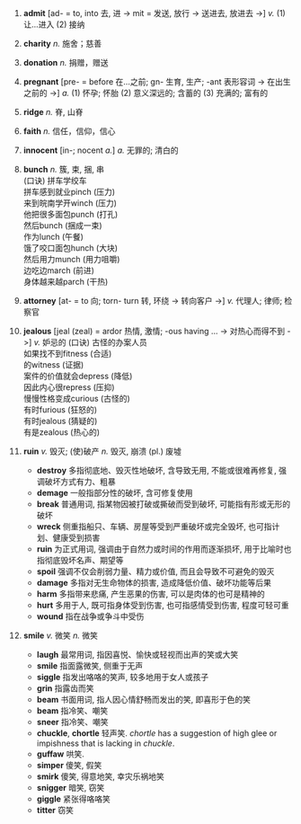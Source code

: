 1. **admit** [ad- = to, into 去, 进 -> mit = 发送, 放行 -> 送进去, 放进去 ->] *v.* (1) 让...进入 (2) 接纳

1. **charity** *n.* 施舍；慈善

1. **donation** *n.* 捐赠，赠送

1. **pregnant** [pre- = before 在...之前; gn- 生育, 生产; -ant 表形容词 -> 在出生之前的 ->] *a.*  (1) 怀孕; 怀胎 (2) 意义深远的; 含蓄的 (3) 充满的; 富有的

1. **ridge** *n.* 脊, 山脊

1. **faith** *n.* 信任，信仰，信心

1. **innocent** [in-; nocent *a.*] *a.* 无罪的; 清白的

1. **bunch** *n.* 簇, 束, 捆, 串<br/>
  (口诀) 拼车学绞车<br/>
  拼车感到就业pinch (压力)<br/>
  来到皖南学开winch (压力)<br/>
  他把很多面包punch (打孔)<br/>
  然后bunch (捆成一束)<br/>
  作为lunch (午餐)<br/>
  饿了咬口面包hunch (大块)<br/>
  然后用力munch (用力咀嚼)<br/>
  边吃边march (前进)<br/>
  身体越来越parch (干热)<br/>

1. **attorney** [at- = to 向; torn- turn 转, 环绕 -> 转向客户 ->] *v.* 代理人; 律师; 检察官

1. **jealous** [jeal (zeal) = ardor 热情, 激情; -ous having ... -> 对热心而得不到 ->] *v.* 妒忌的
  (口诀) 古怪的办案人员<br/>
  如果找不到fitness (合适)<br/>
  的witness (证据)<br/>
  案件的价值就会depress (降低)<br/>
  因此内心很repress (压抑)<br/>
  慢慢性格变成curious (古怪的)<br/>
  有时furious (狂怒的)<br/>
  有时jealous (猜疑的)<br/>
  有是zealous (热心的)<br/>

1. **ruin** *v.* 毁灭; (使)破产 *n.* 毁灭, 崩溃 (pl.) 废墟
    * **destroy** 多指彻底地、毁灭性地破坏, 含导致无用, 不能或很难再修复, 强调破坏方式有力、粗暴
    * **demage** 一般指部分性的破坏, 含可修复使用
    * **break** 普通用词, 指某物因被打破或撕破而受到破坏, 可能指有形或无形的破坏
    * **wreck** 侧重指船只、车辆、房屋等受到严重破坏或完全毁坏, 也可指计划、健康受到损害
    * **ruin** 为正式用词, 强调由于自然力或时间的作用而逐渐损坏, 用于比喻时也指彻底毁坏名声、期望等
    * **spoil** 强调不仅会削弱力量、精力或价值, 而且会导致不可避免的毁灭
    * **damage** 多指对无生命物体的损害, 造成降低价值、破坏功能等后果
    * **harm** 多指带来悲痛, 产生恶果的伤害, 可以是肉体的也可是精神的
    * **hurt** 多用于人, 既可指身体受到伤害, 也可指感情受到伤害, 程度可轻可重
    * **wound** 指在战争或争斗中受伤

1. **smile** *v.* 微笑 *n.* 微笑
    * **laugh** 最常用词, 指因喜悦、愉快或轻视而出声的笑或大笑
    * **smile** 指面露微笑, 侧重于无声
    * **siggle** 指发出咯咯的笑声, 较多地用于女人或孩子
    * **grin** 指露齿而笑
    * **beam** 书面用词, 指人因心情舒畅而发出的笑, 即喜形于色的笑
    * **beam** 指冷笑、嘲笑
    * **sneer** 指冷笑、嘲笑
    * **chuckle**, **chortle** 轻声笑. *chortle* has a suggestion of high glee or impishness that is lacking in *chuckle*.
    * **guffaw** 哄笑.
    * **simper** 傻笑, 假笑
    * **smirk** 傻笑, 得意地笑, 幸灾乐祸地笑
    * **snigger** 暗笑, 窃笑
    * **giggle** 紧张得咯咯笑
    * **titter** 窃笑
